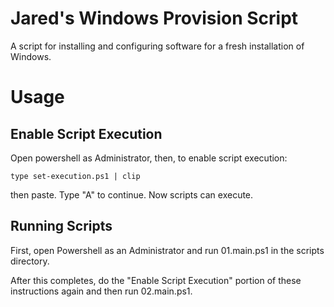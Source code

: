 Jared's Windows Provision Script
==============

A script for installing and configuring software for a fresh installation
of Windows.

# Usage

## Enable Script Execution

Open powershell as Administrator, then, to enable script execution:

`type set-execution.ps1 | clip`

then paste. Type "A" to continue. Now scripts can execute.

## Running Scripts

First, open Powershell as an Administrator and run 01.main.ps1 in the
scripts directory.

After this completes, do the "Enable Script Execution" portion of these
instructions again and then run 02.main.ps1.
